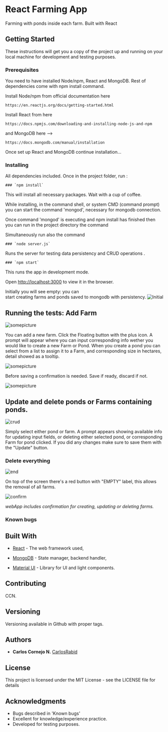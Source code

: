 # React Farming App

Farming with ponds inside each farm. Built with React  

## Getting Started

These instructions will get you a copy of the project up and running on your local machine for development and testing purposes. 

### Prerequisites

You need to have installed Node/npm, React and MongoDB. Rest of dependencies come with npm install command.

Install Node/npm from official documentation here

```
https://en.reactjs.org/docs/getting-started.html
```


Install React from here

```
https://docs.npmjs.com/downloading-and-installing-node-js-and-npm
```

and MongoDB here --> 

```
https://docs.mongodb.com/manual/installation
```


Once set up React and MongoDB continue installation...


### Installing

All dependencies included. Once in the project folder, run :

```
### `npm install`
```

This will install all necessary packages. Wait with a cup of coffee.

While installing, in the command shell, or system CMD 
(command prompt) you can start the command 'mongod',
necessary for mongodb connection.

Once command 'mongod' is executing and npm install has finished
then you can run in the project directory the command

Simultaneously run also the command

```
### `node server.js`
```

Runs the server for testing data persistency
and CRUD operations .

```
### `npm start`
```

This runs the app in development mode.

Open [http://localhost:3000](http://localhost:3000) to view it in the browser.



Initially you will see empty: you can  
start creating farms and ponds saved to mongodb with persistency. 
![Initial](http://localhost:3000/somepicture.PNG "Initial Desktop")

## Running the tests: Add Farm

![somepicture](http://localhost:3000/somepicture.PNG "Initial ")

You can add a new farm. Click the Floating button with the plus icon.
A prompt will appear where you can input corresponding info 
wether you would like to create a new Farm or Pond. 
When you create a pond you can select from a list to assign it to a Farm,
and corresponding size in hectares, detail showed as a tooltip. 

![somepicture](https://localhost:3000/somepicture.PNG "somepicture")

Before saving a confirmation is needed.
Save if ready, discard if not. 

![somepicture](https://localhost:3000/somepicture.PNG "somepicture")

## Update and delete ponds or Farms containing ponds.

![crud](https://localhost:3000/somepicture.PNG "CRUD Ops")

Simply select either pond or farm.
A prompt appears showing available info for 
updating input fields, or deleting  either selected pond,
or corresponding Farm for pond clicked.
If you did any changes make
sure to save them with the "Update" button.

### Delete everything

![end](https://localhost:3000/somepicture.PNG "end1")

On top of the screen there's a red button with "EMPTY" label,
this allows the removal of all farms. 

![confirm](https://localhost:3000/somepicture.PNG "end")

*webApp includes confirmation for creating, updating or deleting farms.*

### Known bugs



## Built With

* [React](https://en.reactjs.org) - The web framework used,
* [MongoDB](https://mongodb.com/) - State manager, backend handler,

* [Material UI](https://material-ui.com/) - Library for UI and light components.

## Contributing

CCN.

## Versioning

Versioning available in Github with proper tags. 

## Authors

* **Carlos Cornejo N.** [CarlosRabid ](https://github.com/CarlosRabid)

## License

This project is licensed under the MIT License - see the LICENSE file for details

## Acknowledgments

* Bugs described in 'Known bugs'
* Excellent for knowledge/experience practice.
* Developed for testing purposes.
